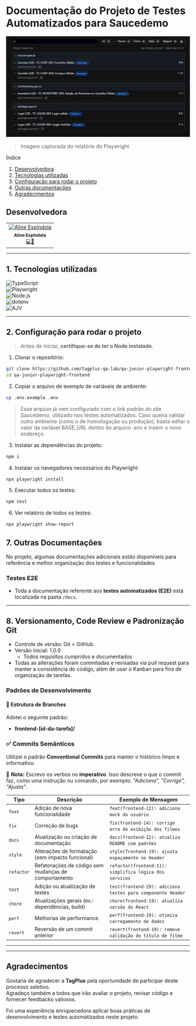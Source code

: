 # Documentação do Projeto de Testes Automatizados para Saucedemo
![alt text](image.png)
> Imagem capturada do relatório do Playwright

Índice
1. [Desenvolvedora](#desenvolvedora)
2. [Tecnologias utilizadas](#1-tecnologias-utilizadas)
3. [Configuração para rodar o projeto](#2-configuração-para-rodar-o-projeto)
4. [Outras documentações](#7-outras-documentações)
5. [Agradecimentos](#agradecimentos)

## Desenvolvedora

<table>
  <tr>
    <td align="center"><a href="https://github.com/AlineEspindola"><img src="https://avatars.githubusercontent.com/AlineEspindola" width="80px;" alt="Aline Espindola"/><br /><sub><b>Aline Espindola</b></sub></a><br /><a href="#" title="Code">💻🎨</a></td>
  </tr>
</table>

---

## 1. Tecnologias utilizadas

![TypeScript](https://img.shields.io/badge/TypeScript-3178C6?style=for-the-badge&logo=typescript&logoColor=white)  
![Playwright](https://img.shields.io/badge/Playwright-2EAD33?style=for-the-badge&logo=playwright&logoColor=white)  
![Node.js](https://img.shields.io/badge/Node.js-339933?style=for-the-badge&logo=node.js&logoColor=white)  
![dotenv](https://img.shields.io/badge/dotenv-ECD53F?style=for-the-badge&logo=.env&logoColor=black)  
![AJV](https://img.shields.io/badge/AJV-22B573?style=for-the-badge&logo=json&logoColor=white)

---

## 2. Configuração para rodar o projeto

> Antes de iniciar, **certifique-se de ter o Node instalado**.  

1. Clonar o repositório:  
```bash
git clone https://github.com/tagplus-qa-lab/qa-junior-playwright-frontend.git
cd qa-junior-playwright-frontend
```

2. Copiar o arquivo de exemplo de variáveis de ambiente:  
```bash
cp .env.example .env
```
> Esse arquivo já vem configurado com o link padrão do site Saucedemo, utilizado nos testes automatizados.
> Caso queira validar outro ambiente (como o de homologação ou produção), basta editar o valor da variável BASE_URL dentro do arquivo .env e inserir o novo endereço.

3. Instalar as dependências do projeto:  
```bash
npm i
```

4. Instalar os navegadores necessários do Playwright:  
```bash
npx playwright install
```

5. Executar todos os testes:  
```bash
npm test
```

6. Ver relatório de todos os testes:  
```bash
npx playwright show-report
```

## 7. Outras Documentações

No projeto, algumas documentações adicionais estão disponíveis para referência e melhor organização dos testes e funcionalidades.  

### Testes E2E

- Toda a documentação referente aos **testes automatizados (E2E)** está localizada na pasta `/docs`.

---

## 8. Versionamento, Code Review e Padronização Git

- Controle de versão: Git + GitHub  
- Versão inicial: 1.0.0  
  - Todos requisitos cumpridos e documentados
- Todas as alterações foram commitadas e revisadas via pull request para manter a consistência do código, além de usar o Kanban para fins de organização de tarefas.

### Padrões de Desenvolvimento

#### 📂 Estrutura de Branches

Adotei o seguinte padrão:

- **frontend-[id-da-tarefa]/**

### ✅ Commits Semânticos

Utilizei o padrão **Conventional Commits** para manter o histórico limpo e informativo:

📌 **Nota:** Escrevo os verbos no **imperativo**. Isso descreve o que o commit faz, como uma instrução ou comando, por exemplo: _"Adiciona", "Corrige", "Ajusta"_.

| Tipo       | Descrição                                            | Exemplo de Mensagem                            |
| ---------- | ---------------------------------------------------- | ---------------------------------------------- |
| `feat`     | Adição de nova funcionalidade                        | `feat(frontend-12): adiciona mock do usuário`            |
| `fix`      | Correção de bugs                                     | `fix(frontend-14): corrige erro de exibição dos filmes`            |
| `docs`     | Atualização ou criação de documentação               | `docs(frontend-12): atualiza README com padrões`            |
| `style`    | Alterações de formatação (sem impacto funcional)     | `style(frontend-19): ajusta espaçamento no Header`          |
| `refactor` | Refatorações de código sem mudanças de comportamento | `refactor(frontend-11): simplifica lógica dos services`       |
| `test`     | Adição ou atualização de testes                      | `test(frontend-29): adiciona testes para componente Header` |
| `chore`    | Atualizações gerais (ex.: dependências, build)       | `chore(frontend-19): atualiza versão do React`       |
| `perf`     | Melhorias de performance                             | `perf(frontend-19): otimiza carregamento de dados`          |
| `revert`   | Reversão de um commit anterior                       | `revert(frontend-19): remove validação do titulo de filme`            |

---

---

## Agradecimentos

Gostaria de agradecer a **TagPlus** pela oportunidade de participar deste processo seletivo.  
Agradeço também a todos que irão avaliar o projeto, revisar código e fornecer feedbacks valiosos.

Foi uma experiência enriquecedora aplicar boas práticas de desenvolvimento e testes automatizados neste projeto.




